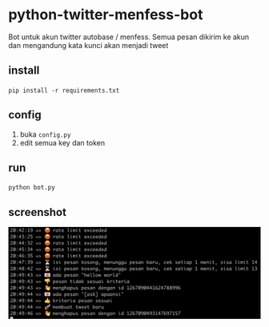 # python-twitter-menfess-bot

Bot untuk akun twitter autobase / menfess. Semua pesan dikirim ke akun dan mengandung kata kunci akan menjadi tweet

## install

`pip install -r requirements.txt`

## config

1. buka `config.py`
2. edit semua key dan token

## run

`python bot.py`

## screenshot

![ss](screenshot/ss.png)
